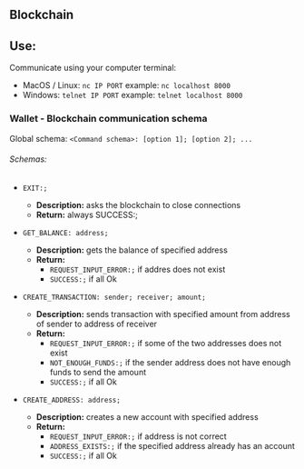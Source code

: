 Blockchain
---

## Use: 
Communicate using your computer terminal:
- MacOS / Linux: ```nc IP PORT``` example: ```nc localhost 8000```
- Windows: ```telnet IP PORT``` example: ```telnet localhost 8000```

### Wallet - Blockchain communication schema 
Global schema: ```<Command schema>: [option 1]; [option 2]; ...```
###### Schemas:
- ```EXIT:;```
    - **Description:** asks the blockchain to close connections
    - **Return:** always SUCCESS:;

- ```GET_BALANCE: address;```
    - **Description:** gets the balance of specified address
    - **Return:**
        - ```REQUEST_INPUT_ERROR:;``` if addres does not exist
        - ```SUCCESS:;``` if all Ok

- ```CREATE_TRANSACTION: sender; receiver; amount;```
    - **Description:** sends transaction with specified amount from address of sender to address of receiver
    - **Return:**
        - ```REQUEST_INPUT_ERROR:;``` if some of the two addresses does not exist
        - ```NOT_ENOUGH_FUNDS:;``` if the sender address does not have enough funds to send the amount
        - ```SUCCESS:;``` if all Ok
    
- ```CREATE_ADDRESS: address;```
    - **Description:** creates a new account with specified address
    - **Return:**
        - ```REQUEST_INPUT_ERROR:;``` if address is not correct
        - ```ADDRESS_EXISTS:;``` if the specified address already has an account
        - ```SUCCESS:;``` if all Ok

